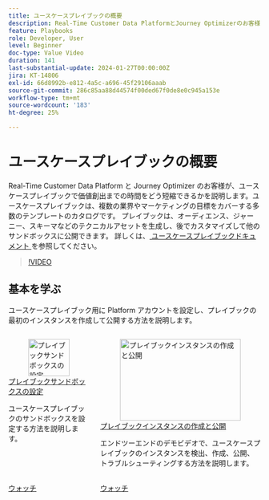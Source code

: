 ```yaml
---
title: ユースケースプレイブックの概要
description: Real-Time Customer Data PlatformとJourney Optimizerのお客様が価値実現までの時間を短縮するうえで、ユースケースプレイブックがどのように役立つかを説明します。
feature: Playbooks
role: Developer, User
level: Beginner
doc-type: Value Video
duration: 141
last-substantial-update: 2024-01-27T00:00:00Z
jira: KT-14806
exl-id: 66d8992b-e812-4a5c-a696-45f29106aaab
source-git-commit: 286c85aa88d44574f00ded67f0de8e0c945a153e
workflow-type: tm+mt
source-wordcount: '183'
ht-degree: 25%

---
```


# ユースケースプレイブックの概要

Real-Time Customer Data Platform と Journey Optimizer のお客様が、ユースケースプレイブックで価値創出までの時間をどう短縮できるかを説明します。ユースケースプレイブックは、複数の業界やマーケティングの目標をカバーする多数のテンプレートのカタログです。 プレイブックは、オーディエンス、ジャーニー、スキーマなどのテクニカルアセットを生成し、後でカスタマイズして他のサンドボックスに公開できます。 詳しくは、[ ユースケースプレイブックドキュメント ](https://experienceleague.adobe.com/docs/experience-platform/use-case-playbooks/playbooks/overview.html?lang=ja) を参照してください。

>[!VIDEO](https://video.tv.adobe.com/v/3441816/?learn=on&enablevpops&captions=jpn)

## 基本を学ぶ

ユースケースプレイブック用に Platform アカウントを設定し、プレイブックの最初のインスタンスを作成して公開する方法を説明します。

<!-- CARDS
* configure-a-playbook-sandbox.md
* create-and-publish-a-playbook-instance.md
-->
<!-- START CARDS HTML - DO NOT MODIFY BY HAND -->
<div class="columns">
    <div class="column is-half-tablet is-half-desktop is-one-third-widescreen" aria-label="Configure a playbook sandbox">
        <div class="card" style="height: 100%; display: flex; flex-direction: column; height: 100%;">
            <div class="card-image">
                <figure class="image x-is-16by9">
                    <a href="configure-a-playbook-sandbox.md" title="プレイブックサンドボックスの設定" target="_blank" rel="referrer">
                        <img class="is-bordered-r-small" src="https://video.tv.adobe.com/v/3449827/?format=jpeg&nocache=1739379898120&captions=jpn" alt="プレイブックサンドボックスの設定"
                             style="width: 100%; aspect-ratio: 16 / 9; object-fit: cover; overflow: hidden; display: block; margin: auto;">
                    </a>
                </figure>
            </div>
            <div class="card-content is-padded-small" style="display: flex; flex-direction: column; flex-grow: 1; justify-content: space-between;">
                <div class="top-card-content">
                    <p class="headline is-size-6 has-text-weight-bold">
                        <a href="configure-a-playbook-sandbox.md" target="_blank" rel="referrer" title="プレイブックサンドボックスの設定"> プレイブックサンドボックスの設定 </a>
                    </p>
                    <p class="is-size-6">ユースケースプレイブックのサンドボックスを設定する方法を説明します。</p>
                </div>
                <a href="configure-a-playbook-sandbox.md" target="_blank" rel="referrer" class="spectrum-Button spectrum-Button--outline spectrum-Button--primary spectrum-Button--sizeM" style="align-self: flex-start; margin-top: 1rem;">
                    <span class="spectrum-Button-label has-no-wrap has-text-weight-bold"> ウォッチ </span>
                </a>
            </div>
        </div>
    </div>
    <div class="column is-half-tablet is-half-desktop is-one-third-widescreen" aria-label="Create and publish playbook instances">
        <div class="card" style="height: 100%; display: flex; flex-direction: column; height: 100%;">
            <div class="card-image">
                <figure class="image x-is-16by9">
                    <a href="create-and-publish-a-playbook-instance.md" title="プレイブックインスタンスの作成と公開" target="_blank" rel="referrer">
                        <img class="is-bordered-r-small" src="https://video.tv.adobe.com/v/3427058/?format=jpeg&nocache=1739379898133" alt="プレイブックインスタンスの作成と公開"
                             style="width: 100%; aspect-ratio: 16 / 9; object-fit: cover; overflow: hidden; display: block; margin: auto;">
                    </a>
                </figure>
            </div>
            <div class="card-content is-padded-small" style="display: flex; flex-direction: column; flex-grow: 1; justify-content: space-between;">
                <div class="top-card-content">
                    <p class="headline is-size-6 has-text-weight-bold">
                        <a href="create-and-publish-a-playbook-instance.md" target="_blank" rel="referrer" title="プレイブックインスタンスの作成と公開">プレイブックインスタンスの作成と公開</a>
                    </p>
                    <p class="is-size-6">エンドツーエンドのデモビデオで、ユースケースプレイブックのインスタンスを検出、作成、公開、トラブルシューティングする方法を説明します。</p>
                </div>
                <a href="create-and-publish-a-playbook-instance.md" target="_blank" rel="referrer" class="spectrum-Button spectrum-Button--outline spectrum-Button--primary spectrum-Button--sizeM" style="align-self: flex-start; margin-top: 1rem;">
                    <span class="spectrum-Button-label has-no-wrap has-text-weight-bold"> ウォッチ </span>
                </a>
            </div>
        </div>
    </div>
</div>
<!-- END CARDS HTML - DO NOT MODIFY BY HAND -->